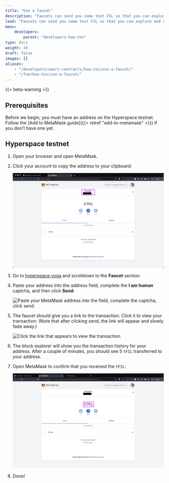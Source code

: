```yaml
---
title: "Use a faucet"
description: "Faucets can send you some test FIL so that you can explore and experiment with a Filecoin testnet without having to pay for anything. There are two faucets available, one for the Builder testnet (buildernet) and the Hyperspace testnet."
lead: "Faucets can send you some test FIL so that you can explore and experiment with a Filecoin testnet without having to pay for anything. There are two faucets available, one for the Builder testnet (buildernet) and the Hyperspace testnet."
menu:
    developers:
        parent: "developers-how-tos"
type: docs
weight: 40
draft: false
images: []
aliases:
    - "/developers/smart-contracts/how-tos/use-a-faucet/"
    - "/fvm/how-tos/use-a-faucet/"
---
```


{{< beta-warning >}}

## Prerequisites

Before we begin, you must have an address on the Hyperspace testnet. Follow the [Add to MetaMask guide]({{< relref "add-to-metamask" >}}) if you don't have one yet.

## Hyperspace testnet

1. Open your browser and open MetaMask.
1. Click your account to copy the address to your clipboard:

    ![Copy your MetaMask address to your clipboard.](copy-address-to-clipboard.png)

2. Go to [hyperspace.yoga](https://hyperspace.yoga/#faucet) and scrolldown to the **Faucet** section.
3. Paste your address into the address field, complete the **I am human** captcha, and then click **Send**:

    ![Paste your MetaMask address into the field, complete the captcha, click send.](paste-address-into-field.png)

4. The faucet should give you a link to the transaction. Click it to view your transaction: (Note that after clicking send, the link will appear and slowly fade away.)

    ![Click the link that appears to view the transaction.](link-to-transaction.png)

5. The block explorer will show you the transaction history for your address. After a couple of minutes, you should see 5 `tFIL` transferred to your address.
6. Open MetaMask to confirm that you received the `tFIL`:

    ![Open MetaMask to confirm that you have recieved the funds.](confirm-funds-metamask.png)

7. Done!
